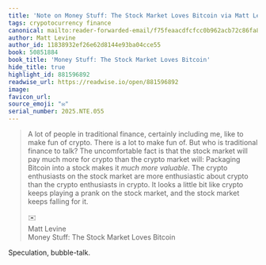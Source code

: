 ```yaml
---
title: 'Note on Money Stuff: The Stock Market Loves Bitcoin via Matt Levine'
tags: crypotocurrency finance
canonical: mailto:reader-forwarded-email/f75feaacdfcfcc0b962acb72c86fa830
author: Matt Levine
author_id: 11838932ef26e62d8144e93ba04cce55
book: 50851884
book_title: 'Money Stuff: The Stock Market Loves Bitcoin'
hide_title: true
highlight_id: 881596892
readwise_url: https://readwise.io/open/881596892
image:
favicon_url:
source_emoji: "✉️"
serial_number: 2025.NTE.055
---
```

> A lot of people in traditional finance, certainly including me, like to make fun of crypto. There is a lot to make fun of. But who is traditional finance to talk? The uncomfortable fact is that the stock market will pay much more for crypto than the crypto market will: Packaging Bitcoin into a stock makes it *much more valuable*. The crypto enthusiasts on the stock market are more enthusiastic about crypto than the crypto enthusiasts in crypto. It looks a little bit like crypto keeps playing a prank on the stock market, and the stock market keeps falling for it.
> <div class="quoteback-footer"><div class="quoteback-avatar"><span class="mini-emoji"> ✉️</span></div><div class="quoteback-metadata"><div class="metadata-inner"><span style="display:none">FROM:</span><div aria-label="Matt Levine" class="quoteback-author"> Matt Levine</div><div aria-label="Money Stuff: The Stock Market Loves Bitcoin" class="quoteback-title"> Money Stuff: The Stock Market Loves Bitcoin</div></div></div></div>

Speculation, bubble-talk.
